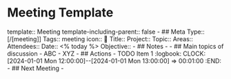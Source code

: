 # Meeting Template
template:: Meeting
template-including-parent:: false
	- ## Meta
	  Type:: [/[meeting]]
	  Tags:: meeting
	  icon:: 👥
	  Title:: 
	  Project:: 
	  Topic:: 
	  Areas::
	  Attendees:: 
	  Date:: <% today %>
	  Objective::
	- ## Notes
		-
	- ## Main topics of discussion
		- ABC
		- XYZ
	- ## Actions
		- TODO Item 1
		  :logbook:
		  		  CLOCK: [2024-01-01 Mon 12:00:00]--[2024-01-01 Mon 13:00:00] =>  00:01:00
		  :END:
	- ## Next Meeting
		-
